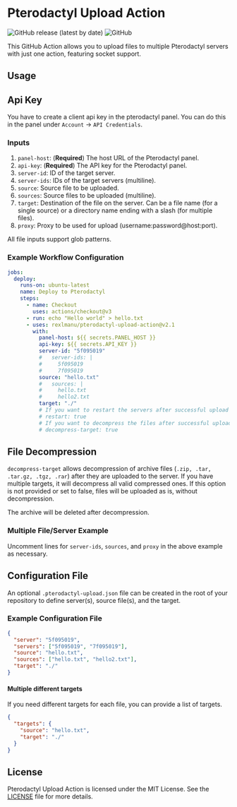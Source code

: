 # Pterodactyl Upload Action

![GitHub release (latest by date)](https://img.shields.io/github/v/release/ServerOpenMC/pterodactyl-upload-action)
![GitHub](https://img.shields.io/github/license/ServerOpenMC/pterodactyl-upload-action)

This GitHub Action allows you to upload files to multiple Pterodactyl servers with just one action, featuring socket support.

## Usage

## Api Key

You have to create a client api key in the pterodactyl panel. You can do this in the panel under `Account` -> `API Credentials`.

### Inputs

1. `panel-host`: (**Required**) The host URL of the Pterodactyl panel.
2. `api-key`: (**Required**) The API key for the Pterodactyl panel.
3. `server-id`: ID of the target server.
4. `server-ids`: IDs of the target servers (multiline).
5. `source`: Source file to be uploaded.
6. `sources`: Source files to be uploaded (multiline).
7. `target`: Destination of the file on the server. Can be a file name (for a single source) or a directory name ending with a slash (for multiple files).
8. `proxy`: Proxy to be used for upload (username:password@host:port).

All file inputs support glob patterns.

### Example Workflow Configuration

```yaml
jobs:
  deploy:
    runs-on: ubuntu-latest
    name: Deploy to Pterodactyl
    steps:
      - name: Checkout
        uses: actions/checkout@v3
      - run: echo "Hello world" > hello.txt
      - uses: rexlmanu/pterodactyl-upload-action@v2.1
        with:
          panel-host: ${{ secrets.PANEL_HOST }}
          api-key: ${{ secrets.API_KEY }}
          server-id: "5f095019"
          #   server-ids: |
          #     5f095019
          #     7f095019
          source: "hello.txt"
          #   sources: |
          #     hello.txt
          #     hello2.txt
          target: "./"
          # If you want to restart the servers after successful upload
          # restart: true
          # If you want to decompress the files after successful upload
          # decompress-target: true
```

## File Decompression

`decompress-target` allows decompression of archive files (`.zip, .tar, .tar.gz, .tgz, .rar`) after they are uploaded to the server. If you have multiple targets, it will decompress all valid compressed ones. If this option is not provided or set to false, files will be uploaded as is, without decompression.

The archive will be deleted after decompression.

### Multiple File/Server Example

Uncomment lines for `server-ids`, `sources`, and `proxy` in the above example as necessary.

## Configuration File

An optional `.pterodactyl-upload.json` file can be created in the root of your repository to define server(s), source file(s), and the target.

### Example Configuration File

```json
{
  "server": "5f095019",
  "servers": ["5f095019", "7f095019"],
  "source": "hello.txt",
  "sources": ["hello.txt", "hello2.txt"],
  "target": "./"
}
```

#### Multiple different targets

If you need different targets for each file, you can provide a list of targets.

```json
{
  "targets": {
    "source": "hello.txt",
    "target": "./"
  }
}
```

## License

Pterodactyl Upload Action is licensed under the MIT License. See the [LICENSE](LICENSE) file for more details.
